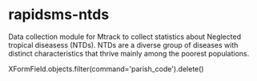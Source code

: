 rapidsms-ntds
=============

Data collection module for Mtrack  to collect statistics about   Neglected tropical diseasess (NTDs).
NTDs are a diverse group of diseases with distinct characteristics that thrive mainly among the poorest populations.


 XFormField.objects.filter(command='parish_code').delete()
